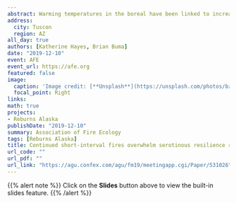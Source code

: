 ```yaml
---
abstract: Warming temperatures in the boreal have been linked to increased frequency and severity of wildfires, and time intervals between fires have decreased from 50-100 years to 10-15 years within the last three decades in some areas. Shortening fire intervals have been shown to drive changes in successional pathways in boreal forests via seedbank limitation, but the role of variability in topography in promoting successional divergence remains unclear. While postfire succession in upland boreal black spruce forests is well understood, the effect of varying topography on the impact of multiple short-interval fires remains unclear. To investigate how landscape variability alters postfire successional trajectories under shortening fire intervals, we established plots across a mosaic of fire histories (1-3 fires in 70 years) in two sites in Interior Alaska with differing hydrology. We compared regeneration of conifers, deciduous trees and shrubs, and graminoids as well as soil carbon and nitrogen across unburned controls and stands experiencing one, two or three fires in 15-year intervals in an upland site (drier) and a lowland site (wetter). All stands were originally dominated by black spruce (Picea mariana), and at both sites, black spruce regeneration was significantly lower following three fires, compared to unburned stands and stands burned once. In the wetter lowland site, less organic soil was consumed by fire and presence of black spruce persisted until two fires, indicating local topography may initially drive successional divergence via differences in substrate consumption. Deciduous regeneration differed between two sites after three fires, with paper birch (Betula neoalaskana) dominating in upland sites and willow (Salix spp.) and aspen (Populus tremuloides) in lowlands. Results of this study offer strong empirical evidence of the divergence of boreal successional trajectories from previous historic norms and indicate the importance of examining the role of spatial heterogeneity on the impact of multiple disturbances.
address:
  city: Tuscon
  region: AZ
all_day: true
authors: [Katherine Hayes, Brian Buma]
date: "2019-12-10"
event: AFE
event_url: https://afe.org
featured: false
image:
  caption: 'Image credit: [**Unsplash**](https://unsplash.com/photos/bzdhc5b3Bxs)'
  focal_point: Right
links:
math: true
projects:
- Reburns Alaska
publishDate: "2019-12-10"
summary: Association of Fire Ecology
tags: [Reburns Alaska]
title: Continued short-interval fires overwhelm serotinous resilience regardless of topographic variation
url_code: ""
url_pdf: ""
url_link: "https://agu.confex.com/agu/fm19/meetingapp.cgi/Paper/531026"
---
```


{{% alert note %}}
Click on the **Slides** button above to view the built-in slides feature.
{{% /alert %}}



